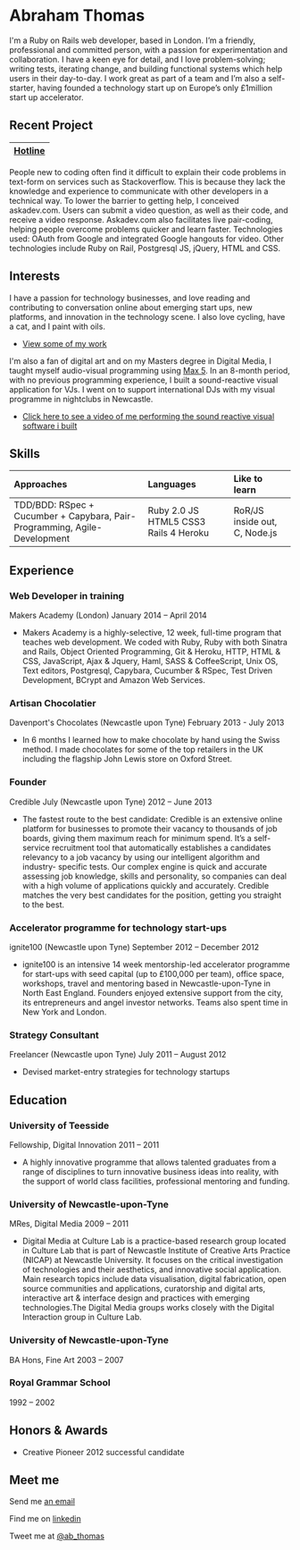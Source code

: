 Abraham Thomas
=========

I'm a Ruby on Rails web developer, based in London. I’m a friendly, professional and committed person, with a passion for experimentation and collaboration. I have a keen eye for detail, and I love problem-solving; writing tests, iterating change, and building functional systems which help users in their day-to-day. I work great as part of a team and I’m also a self-starter, having founded a technology start up on Europe’s only £1million start up accelerator.

Recent Project
---------
| [Hotline] | 
|:------ |
People new to coding often find it difficult to explain their code problems in text-form on services such as Stackoverflow. This is because they lack the knowledge and experience to communicate with other developers in a technical way. To lower the barrier to getting help, I conceived askadev.com. Users can submit a video question, as well as their code, and receive a video response. Askadev.com also facilitates live pair-coding, helping people overcome problems quicker and learn faster. 
Technologies used: OAuth from Google and integrated Google hangouts for video. Other technologies include Ruby on Rail, Postgresql JS, jQuery, HTML and CSS.


Interests
---------
I have a passion for technology businesses, and love reading and contributing to conversation online about emerging start ups, new platforms, and innovation in the technology scene. I also love cycling, have a cat, and I paint with oils. 

- [View some of my work](https://www.flickr.com/photos/92746444@N03/)

I'm also a fan of digital art and on my Masters degree in Digital Media, I taught myself audio-visual programming using [Max 5](http://cycling74.com/). In an 8-month period, with no previous programming experience, I built a sound-reactive visual application for VJs. I went on to support international DJs with my visual programme in nightclubs in Newcastle.

- [Click here to see a video of me performing the sound reactive visual software i built](http://vimeo.com/16087298)


Skills
------
| Approaches | Languages | Like to learn |
|:---------- |:---------| :------------- |
| TDD/BDD: RSpec + Cucumber + Capybara, Pair-Programming, Agile-Development | Ruby 2.0 JS HTML5 CSS3 Rails 4 Heroku | RoR/JS inside out, C, Node.js|

Experience
----------

### Web Developer in training
Makers Academy (London)
January 2014 – April 2014

- Makers Academy is a highly-selective, 12 week, full-time program that teaches web development. We coded with Ruby, Ruby with both Sinatra and Rails, Object Oriented Programming, Git & Heroku, HTTP, HTML & CSS, JavaScript, Ajax & Jquery, Haml, SASS & CoffeeScript, Unix OS, Text editors, Postgresql, Capybara, Cucumber & RSpec, Test Driven Development, BCrypt and Amazon Web Services.

### Artisan Chocolatier
Davenport's Chocolates (Newcastle upon Tyne)
February 2013 - July 2013

- In 6 months I learned how to make chocolate by hand using the Swiss method. I made chocolates for some of the top retailers in the UK including the flagship John Lewis store on Oxford Street.

### Founder
Credible July (Newcastle upon Tyne) 2012 – June 2013

- The fastest route to the best candidate: Credible is an extensive online platform for businesses to promote their vacancy to thousands of job boards, giving them maximum reach for minimum spend. It’s a self-service recruitment tool that automatically establishes a candidates relevancy to a job vacancy by using our intelligent algorithm and industry- specific tests. Our complex engine is quick and accurate assessing job knowledge, skills and personality, so companies can deal with a high volume of applications quickly and accurately. Credible matches the very best candidates for the position, getting you straight to the best.

### Accelerator programme for technology start-ups
ignite100 (Newcastle upon Tyne) September 2012 – December 2012

- ignite100 is an intensive 14 week mentorship-led accelerator programme for start-ups with seed capital (up to £100,000 per team), office space, workshops, travel and mentoring based in Newcastle-upon-Tyne in North East England. Founders enjoyed extensive support from the city, its entrepreneurs and angel investor networks. Teams also spent time in New York and London.

### Strategy Consultant
Freelancer (Newcastle upon Tyne) July 2011 – August 2012

- Devised market-entry strategies for technology startups


Education
---------

### University of Teesside
Fellowship, Digital Innovation
2011 – 2011

- A highly innovative programme that allows talented graduates from a range of disciplines to turn innovative business ideas into reality, with the support of world class facilities, professional mentoring and funding.

### University of Newcastle-upon-Tyne
MRes, Digital Media
2009 – 2011

- Digital Media at Culture Lab is a practice-based research group located in Culture Lab that is part of Newcastle Institute of Creative Arts Practice (NICAP) at Newcastle University. It focuses on the critical investigation of technologies and their aesthetics, and innovative social application. Main research topics include data visualisation, digital fabrication, open source communities and applications, curatorship and digital arts, interactive art & interface design and practices with emerging technologies.The Digital Media groups works closely with the Digital Interaction group in Culture Lab.


### University of Newcastle-upon-Tyne
BA Hons, Fine Art
2003 – 2007

### Royal Grammar School
1992 – 2002


Honors & Awards
-------
- Creative Pioneer 2012 successful candidate 


Meet me
-------
Send me [an email]

Find me on [linkedin]

Tweet me at [@ab_thomas]

  [an email]: mailto:dysruptmedia@gmail.com
  [Makers Academy]: http://www.makersacademy.com
  [linkedin]: http://www.linkedin.com/in/abrahamt1
  [@ab_thomas]: https://twitter.com/ab_thomas
  [Hotline]: http://testing-noddy.herokuapp.com/
  [Repo]: (https://github.com/ab-thomas/Hotline/)

  
